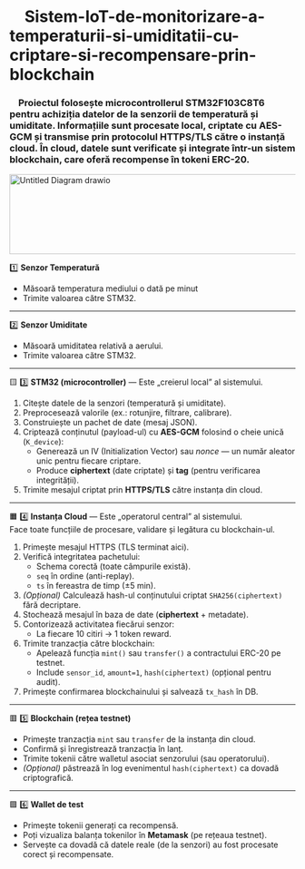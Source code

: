 <h1>&nbsp;&nbsp;&nbsp;&nbsp;Sistem-IoT-de-monitorizare-a-temperaturii-si-umiditatii-cu-criptare-si-recompensare-prin-blockchain </h1>
<h3>&nbsp;&nbsp;&nbsp;&nbsp;Proiectul folosește microcontrollerul STM32F103C8T6 pentru achiziția datelor de la senzorii de temperatură și umiditate. Informațiile sunt procesate local, criptate cu AES-GCM și transmise prin protocolul HTTPS/TLS către o instanță cloud. În cloud, datele sunt verificate și integrate într-un sistem blockchain, care oferă recompense în tokeni ERC-20.</h3>

<img width="651" height="141" alt="Untitled Diagram drawio" src="https://github.com/user-attachments/assets/9b996a91-182d-496a-a880-e804fb7a6fb7" />

:one: **Senzor Temperatură**

- Măsoară temperatura mediului o dată pe minut  
- Trimite valoarea către STM32.

---

:two: **Senzor Umiditate**

- Măsoară umiditatea relativă a aerului.  
- Trimite valoarea către STM32.

---

🟨 :three: **STM32 (microcontroller)** — Este „creierul local” al sistemului.

1. Citește datele de la senzori (temperatură și umiditate).  
2. Preprocesează valorile (ex.: rotunjire, filtrare, calibrare).  
3. Construiește un pachet de date (mesaj JSON).  
4. Criptează conținutul (payload-ul) cu **AES-GCM** folosind o cheie unică (`K_device`):  
   - Generează un IV (Initialization Vector) sau *nonce* — un număr aleator unic pentru fiecare criptare.  
   - Produce **ciphertext** (date criptate) și **tag** (pentru verificarea integrității).  
5. Trimite mesajul criptat prin **HTTPS/TLS** către instanța din cloud.

---

🟧 :four: **Instanța Cloud** — Este „operatorul central” al sistemului.  
Face toate funcțiile de procesare, validare și legătura cu blockchain-ul.

1. Primește mesajul HTTPS (TLS terminat aici).  
2. Verifică integritatea pachetului:  
   - Schema corectă (toate câmpurile există).  
   - `seq` în ordine (anti-replay).  
   - `ts` în fereastra de timp (±5 min).  
3. *(Opțional)* Calculează hash-ul conținutului criptat `SHA256(ciphertext)` fără decriptare.  
4. Stochează mesajul în baza de date (**ciphertext** + metadate).  
5. Contorizează activitatea fiecărui senzor:  
   - La fiecare 10 citiri → 1 token reward.  
6. Trimite tranzacția către blockchain:  
   - Apelează funcția `mint()` sau `transfer()` a contractului ERC-20 pe testnet.  
   - Include `sensor_id`, `amount=1`, `hash(ciphertext)` (opțional pentru audit).  
7. Primește confirmarea blockchainului și salvează `tx_hash` în DB.

---

🟥 :five: **Blockchain (rețea testnet)**

- Primește tranzacția `mint` sau `transfer` de la instanța din cloud.  
- Confirmă și înregistrează tranzacția în lanț.  
- Trimite tokenii către walletul asociat senzorului (sau operatorului).  
- *(Opțional)* păstrează în log evenimentul `hash(ciphertext)` ca dovadă criptografică.

---

🟪 :six: **Wallet de test**

- Primește tokenii generați ca recompensă.  
- Poți vizualiza balanța tokenilor în **Metamask** (pe rețeaua testnet).  
- Servește ca dovadă că datele reale (de la senzori) au fost procesate corect și recompensate.
